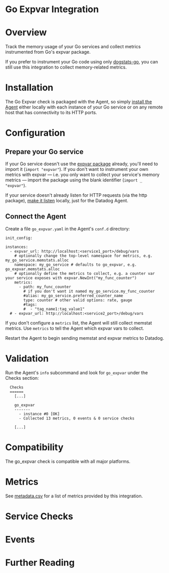 # Go Expvar Integration

# Overview

Track the memory usage of your Go services and collect metrics instrumented from Go's expvar package.

If you prefer to instrument your Go code using only [dogstats-go](https://github.com/DataDog/datadog-go), you can still use this integration to collect memory-related metrics.

# Installation

The Go Expvar check is packaged with the Agent, so simply [install the Agent](https://app.datadoghq.com/account/settings#agent) either locally with each instance of your Go service or on any remote host that has connectivity to its HTTP ports.

# Configuration

## Prepare your Go service

If your Go service doesn't use the [expvar package](https://golang.org/pkg/expvar/) already, you'll need to import it (`import "expvar"`). If you don't want to instrument your own metrics with expvar — i.e. you only want to collect your service's memory metrics — import the package using the blank identifier (`import _ "expvar"`).

If your service doesn't already listen for HTTP requests (via the http package), [make it listen](https://golang.org/pkg/net/http/#ListenAndServe) locally, just for the Datadog Agent.

## Connect the Agent

Create a file `go_expvar.yaml` in the Agent's `conf.d` directory:

```
init_config:

instances:
  - expvar_url: http://localhost:<service1_port>/debug/vars
    # optionally change the top-level namespace for metrics, e.g. my_go_service.memstats.alloc
    namespace: my_go_service # defaults to go_expvar, e.g. go_expvar.memstats.alloc
    # optionally define the metrics to collect, e.g. a counter var your service exposes with expvar.NewInt("my_func_counter")
    metrics:
      - path: my_func_counter
        # if you don't want it named my_go_service.my_func_counter
        #alias: my_go_service.preferred_counter_name
        type: counter # other valid options: rate, gauge
        #tags:
        #  - "tag_name1:tag_value1"
  # - expvar_url: http://localhost:<service2_port>/debug/vars
```

If you don't configure a `metrics` list, the Agent will still collect memstat metrics. Use `metrics` to tell the Agent which expvar vars to collect.

Restart the Agent to begin sending memstat and expvar metrics to Datadog.

# Validation

Run the Agent's `info` subcommand and look for `go_expvar` under the Checks section:

```
  Checks
  ======
    [...]

    go_expvar
    -------
      - instance #0 [OK]
      - Collected 13 metrics, 0 events & 0 service checks

    [...]
```

# Compatibility

The go_expvar check is compatible with all major platforms.

# Metrics

See [metadata.csv](https://github.com/DataDog/integrations-core/blob/master/go_expvar/metadata.csv) for a list of metrics provided by this integration.

# Service Checks

# Events

# Further Reading
